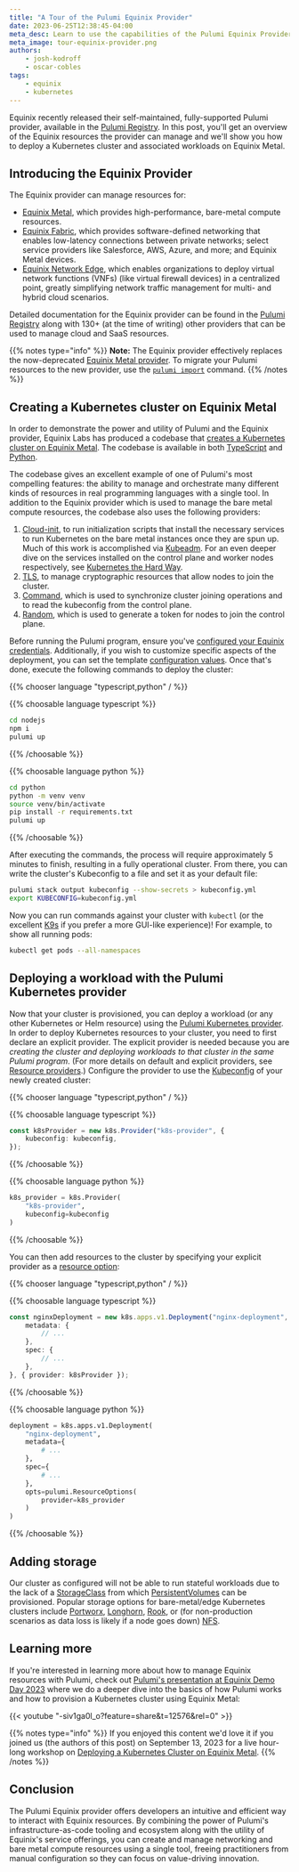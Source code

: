 ```yaml
---
title: "A Tour of the Pulumi Equinix Provider"
date: 2023-06-25T12:38:45-04:00
meta_desc: Learn to use the capabilities of the Pulumi Equinix Provider, including how to deploy Kubernetes on Equinix Metal.
meta_image: tour-equinix-provider.png
authors:
    - josh-kodroff
    - oscar-cobles
tags:
    - equinix
    - kubernetes
---
```


Equinix recently released their self-maintained, fully-supported Pulumi provider, available in the [Pulumi Registry](https://www.pulumi.com/registry/packages/equinix/). In this post, you'll get an overview of the Equinix resources the provider can manage and we'll show you how to deploy a Kubernetes cluster and associated workloads on Equinix Metal.

<!--more-->

## Introducing the Equinix Provider

The Equinix provider can manage resources for:

- [Equinix Metal](https://www.equinix.com/products/digital-infrastructure-services/equinix-metal), which provides high-performance, bare-metal compute resources.
- [Equinix Fabric](https://www.equinix.com/products/digital-infrastructure-services/equinix-fabric), which provides software-defined networking that enables low-latency connections between private networks; select service providers like Salesforce, AWS, Azure, and more; and Equinix Metal devices.
- [Equinix Network Edge](https://www.equinix.com/products/digital-infrastructure-services/network-edge), which enables organizations to deploy virtual network functions (VNFs) (like virtual firewall devices) in a centralized point, greatly simplifying network traffic management for multi- and hybrid cloud scenarios.

Detailed documentation for the Equinix provider can be found in the [Pulumi Registry](https://www.pulumi.com/registry/) along with 130+ (at the time of writing) other providers that can be used to manage cloud and SaaS resources.

{{% notes type="info" %}}
**Note:** The Equinix provider effectively replaces the now-deprecated [Equinix Metal provider](https://www.pulumi.com/registry/packages/equinix-metal/). To migrate your Pulumi resources to the new provider, use the [`pulumi import`](https://www.pulumi.com/docs/cli/commands/pulumi_import/) command.
{{% /notes %}}

## Creating a Kubernetes cluster on Equinix Metal

In order to demonstrate the power and utility of Pulumi and the Equinix provider, Equinix Labs has produced a codebase that [creates a Kubernetes cluster on Equinix Metal](https://github.com/equinix-labs/pulumi-equinix-kubernetes-cluster/). The codebase is available in both [TypeScript](https://github.com/equinix-labs/pulumi-equinix-kubernetes-cluster/tree/main/nodejs) and [Python](https://github.com/equinix-labs/pulumi-equinix-kubernetes-cluster/tree/main/python).

The codebase gives an excellent example of one of Pulumi's most compelling features: the ability to manage and orchestrate many different kinds of resources in real programming languages with a single tool. In addition to the Equinix provider which is used to manage the bare metal compute resources, the codebase also uses the following providers:

1. [Cloud-init](https://www.pulumi.com/registry/packages/cloudinit/), to run initialization scripts that install the necessary services to run Kubernetes on the bare metal instances once they are spun up. Much of this work is accomplished via [Kubeadm](https://kubernetes.io/docs/reference/setup-tools/kubeadm/). For an even deeper dive on the services installed on the control plane and worker nodes respectively, see [Kubernetes the Hard Way](https://github.com/kelseyhightower/kubernetes-the-hard-way).
1. [TLS](https://www.pulumi.com/registry/packages/tls/), to manage cryptographic resources that allow nodes to join the cluster.
1. [Command](https://www.pulumi.com/registry/packages/command/), which is used to synchronize cluster joining operations and to read the kubeconfig from the control plane.
1. [Random](https://www.pulumi.com/registry/packages/random/), which is used to generate a token for nodes to join the control plane.

Before running the Pulumi program, ensure you've [configured your Equinix credentials](https://www.pulumi.com/registry/packages/equinix/installation-configuration/#credentials). Additionally, if you wish to customize specific aspects of the deployment, you can set the template [configuration values](https://github.com/equinix-labs/pulumi-equinix-kubernetes-cluster/#configuration-variables). Once that's done, execute the following commands to deploy the cluster:

{{% chooser language "typescript,python" / %}}

{{% choosable language typescript %}}

```bash
cd nodejs
npm i
pulumi up
```

{{% /choosable %}}

{{% choosable language python %}}

```bash
cd python
python -m venv venv
source venv/bin/activate
pip install -r requirements.txt
pulumi up
```

{{% /choosable %}}

After executing the commands, the process will require approximately 5 minutes to finish, resulting in a fully operational cluster. From there, you can write the cluster's Kubeconfig to a file and set it as your default file:

```bash
pulumi stack output kubeconfig --show-secrets > kubeconfig.yml
export KUBECONFIG=kubeconfig.yml
```

Now you can run commands against your cluster with `kubectl` (or the excellent [K9s](https://k9scli.io/) if you prefer a more GUI-like experience)! For example, to show all running pods:

```bash
kubectl get pods --all-namespaces
```

## Deploying a workload with the Pulumi Kubernetes provider

Now that your cluster is provisioned, you can deploy a workload (or any other Kubernetes or Helm resource) using the [Pulumi Kubernetes provider](https://www.pulumi.com/registry/packages/kubernetes/). In order to deploy Kubernetes resources to your cluster, you need to first declare an explicit provider. The explicit provider is needed because you are _creating the cluster and deploying workloads to that cluster in the same Pulumi program_. (For more details on default and explicit providers, see [Resource providers](https://www.pulumi.com/docs/concepts/resources/providers/).) Configure the provider to use the [Kubeconfig](https://kubernetes.io/docs/concepts/configuration/organize-cluster-access-kubeconfig/) of your newly created cluster:

{{% chooser language "typescript,python" / %}}

{{% choosable language typescript %}}

```typescript
const k8sProvider = new k8s.Provider("k8s-provider", {
    kubeconfig: kubeconfig,
});
```

{{% /choosable %}}

{{% choosable language python %}}

```python
k8s_provider = k8s.Provider(
    "k8s-provider",
    kubeconfig=kubeconfig
)
```

{{% /choosable %}}

You can then add resources to the cluster by specifying your explicit provider as a [resource option](https://www.pulumi.com/docs/concepts/options/):

{{% chooser language "typescript,python" / %}}

{{% choosable language typescript %}}

```typescript
const nginxDeployment = new k8s.apps.v1.Deployment("nginx-deployment", {
    metadata: {
        // ...
    },
    spec: {
        // ...
    },
}, { provider: k8sProvider });
```

{{% /choosable %}}

{{% choosable language python %}}

```python
deployment = k8s.apps.v1.Deployment(
    "nginx-deployment",
    metadata={
        # ...
    },
    spec={
        # ...
    },
    opts=pulumi.ResourceOptions(
        provider=k8s_provider
    )
)
```

{{% /choosable %}}

## Adding storage

Our cluster as configured will not be able to run stateful workloads due to the lack of a [StorageClass](https://kubernetes.io/docs/concepts/storage/storage-classes/) from which [PersistentVolumes](https://kubernetes.io/docs/concepts/storage/persistent-volumes/) can be provisioned. Popular storage options for bare-metal/edge Kubernetes clusters include [Portworx](https://www.purestorage.com/products/cloud-native-applications/portworx.html), [Longhorn](https://longhorn.io/), [Rook](https://rook.io/), or (for non-production scenarios as data loss is likely if a node goes down) [NFS](https://kubernetes.io/docs/concepts/storage/storage-classes/#nfs).

## Learning more

If you're interested in learning more about how to manage Equinix resources with Pulumi, check out [Pulumi's presentation at Equinix Demo Day 2023](https://youtu.be/-siv1ga0l_o) where we do a deeper dive into the basics of how Pulumi works and how to provision a Kubernetes cluster using Equinix Metal:

{{< youtube "-siv1ga0l_o?feature=share&t=12576&rel=0" >}}

{{% notes type="info" %}}
If you enjoyed this content we'd love it if you joined us (the authors of this post) on September 13, 2023 for a live hour-long workshop on [Deploying a Kubernetes Cluster on Equinix Metal](https://www.pulumi.com/resources/deploying-a-kubernetes-cluster-on-equinix-metal/).
{{% /notes %}}

## Conclusion

The Pulumi Equinix provider offers developers an intuitive and efficient way to interact with Equinix resources. By combining the power of Pulumi's infrastructure-as-code tooling and ecosystem along with the utility of Equinix's service offerings, you can create and manage networking and bare metal compute resources using a single tool, freeing practitioners from manual configuration so they can focus on value-driving innovation.
